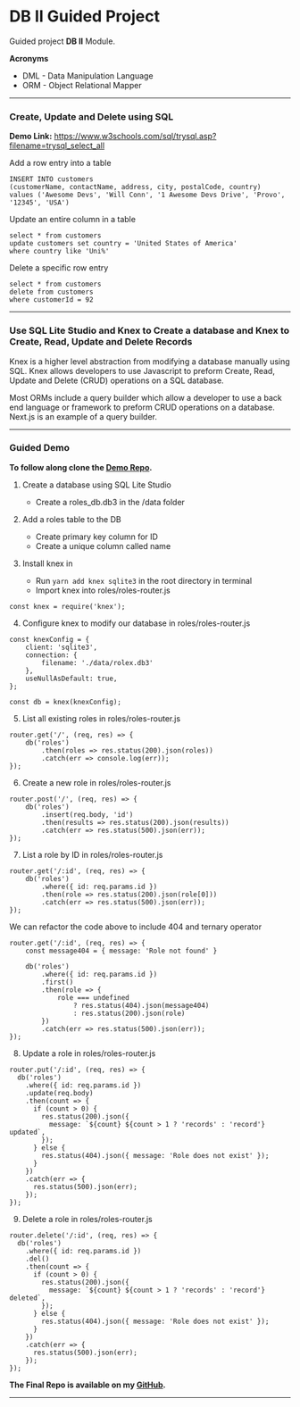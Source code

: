 # DB II Guided Project

Guided project **DB II** Module.

__Acronyms__
- DML - Data Manipulation Language
- ORM - Object Relational Mapper
___

### Create, Update and Delete using SQL
__Demo Link:__ https://www.w3schools.com/sql/trysql.asp?filename=trysql_select_all

Add a row entry into a table
```
INSERT INTO customers 
(customerName, contactName, address, city, postalCode, country)
values ('Awesome Devs', 'Will Conn', '1 Awesome Devs Drive', 'Provo', '12345', 'USA')
```

Update an entire column in a table
```
select * from customers
update customers set country = 'United States of America'
where country like 'Uni%'
```

Delete a specific row entry
```
select * from customers
delete from customers
where customerId = 92
```
___

### Use SQL Lite Studio and Knex to Create a database and Knex to Create, Read, Update and Delete Records


Knex is a higher level abstraction from modifying a database manually using SQL. Knex allows developers to use Javascript to preform Create, Read, Update and Delete (CRUD) operations on a SQL database. 

Most ORMs include a query builder which allow a developer to use a back end language or framework to preform CRUD operations on a database. Next.js is an example of a query builder.

___
### Guided Demo

**To follow along clone the [Demo Repo](https://github.com/LambdaSchool/webdb-ii-guided "Demo Repo").** 

1. Create a database using SQL Lite Studio
   -  Create a roles_db.db3 in the /data folder
  
2. Add a roles table to the DB
   -  Create primary key column for ID 
   -  Create a unique column called name
  
3. Install knex in 
   - Run `yarn add knex sqlite3` in the root directory in terminal
   - Import knex into roles/roles-router.js
```
const knex = require('knex');
```

4. Configure knex to modify our database in roles/roles-router.js

```
const knexConfig = {
    client: 'sqlite3',
    connection: {
        filename: './data/rolex.db3'
    },
    useNullAsDefault: true,
};

const db = knex(knexConfig);
```

5. List all existing roles in roles/roles-router.js

```
router.get('/', (req, res) => {
    db('roles')
        .then(roles => res.status(200).json(roles))
        .catch(err => console.log(err));
});
```

6. Create a new role in roles/roles-router.js
    
```
router.post('/', (req, res) => {
    db('roles')
        .insert(req.body, 'id')
        .then(results => res.status(200).json(results))
        .catch(err => res.status(500).json(err));
});
```

7. List a role by ID in roles/roles-router.js
   
```
router.get('/:id', (req, res) => {
    db('roles')
        .where({ id: req.params.id })
        .then(role => res.status(200).json(role[0]))
        .catch(err => res.status(500).json(err));
});
```

We can refactor the code above to include 404 and ternary operator
```
router.get('/:id', (req, res) => {
    const message404 = { message: 'Role not found' }

    db('roles')
        .where({ id: req.params.id })
        .first()
        .then(role => {
            role === undefined
                ? res.status(404).json(message404)
                : res.status(200).json(role)
        })
        .catch(err => res.status(500).json(err));
});
```

8. Update a role in roles/roles-router.js

```
router.put('/:id', (req, res) => {
  db('roles')
    .where({ id: req.params.id })
    .update(req.body)
    .then(count => {
      if (count > 0) {
        res.status(200).json({
          message: `${count} ${count > 1 ? 'records' : 'record'} updated`,
        });
      } else {
        res.status(404).json({ message: 'Role does not exist' });
      }
    })
    .catch(err => {
      res.status(500).json(err);
    });
});
```


9.  Delete a role in roles/roles-router.js

```
router.delete('/:id', (req, res) => {
  db('roles')
    .where({ id: req.params.id })
    .del()
    .then(count => {
      if (count > 0) {
        res.status(200).json({
          message: `${count} ${count > 1 ? 'records' : 'record'} deleted`,
        });
      } else {
        res.status(404).json({ message: 'Role does not exist' });
      }
    })
    .catch(err => {
      res.status(500).json(err);
    });
});
```

**The Final Repo is available on my [GitHub](https://github.com/LambdaSchool/webdb-ii-guided "Final Repo").**

---